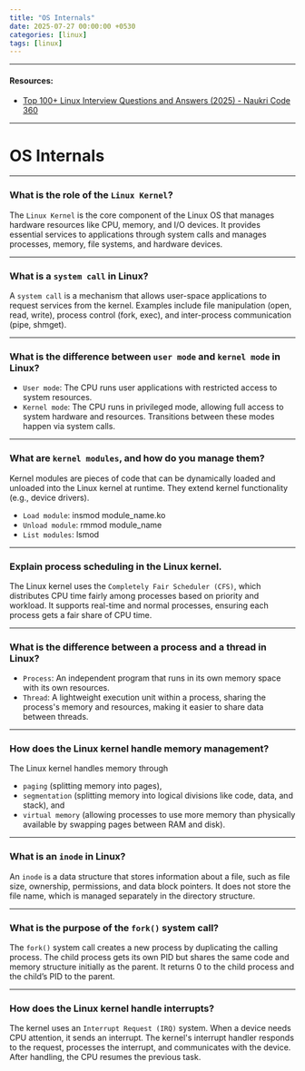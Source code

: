 ```yaml
---
title: "OS Internals"
date: 2025-07-27 00:00:00 +0530
categories: [linux]
tags: [linux]
---
```


---

#### Resources:
- [Top 100+ Linux Interview Questions and Answers (2025) - Naukri Code 360](https://www.naukri.com/code360/library/linux-interview-questions)

---

# OS Internals
---

### What is the role of the `Linux Kernel`?

The `Linux Kernel` is the core component of the Linux OS that manages hardware resources like CPU, memory, and I/O devices. It provides essential services to applications through system calls and manages processes, memory, file systems, and hardware devices.

---

### What is a `system call` in Linux?

A `system call` is a mechanism that allows user-space applications to request services from the kernel. Examples include file manipulation (open, read, write), process control (fork, exec), and inter-process communication (pipe, shmget).

---

### What is the difference between `user mode` and `kernel mode` in Linux?

- `User mode`: The CPU runs user applications with restricted access to system resources.
- `Kernel mode`: The CPU runs in privileged mode, allowing full access to system hardware and resources. Transitions between these modes happen via system calls.

---

### What are `kernel modules`, and how do you manage them?

Kernel modules are pieces of code that can be dynamically loaded and unloaded into the Linux kernel at runtime. They extend kernel functionality (e.g., device drivers).

- `Load module`: insmod module_name.ko
- `Unload module`: rmmod module_name
- `List modules`: lsmod

---

### Explain process scheduling in the Linux kernel.

The Linux kernel uses the `Completely Fair Scheduler (CFS)`, which distributes CPU time fairly among processes based on priority and workload. It supports real-time and normal processes, ensuring each process gets a fair share of CPU time.

---

### What is the difference between a process and a thread in Linux?

- `Process`: An independent program that runs in its own memory space with its own resources.
- `Thread`: A lightweight execution unit within a process, sharing the process's memory and resources, making it easier to share data between threads.

---

### How does the Linux kernel handle memory management?

The Linux kernel handles memory through

- `paging` (splitting memory into pages),
- `segmentation` (splitting memory into logical divisions like code, data, and stack), and
- `virtual memory` (allowing processes to use more memory than physically available by swapping pages between RAM and disk).

---

### What is an `inode` in Linux?

An `inode` is a data structure that stores information about a file, such as file size, ownership, permissions, and data block pointers. It does not store the file name, which is managed separately in the directory structure.

---

### What is the purpose of the `fork()` system call?

The `fork()` system call creates a new process by duplicating the calling process. The child process gets its own PID but shares the same code and memory structure initially as the parent. It returns 0 to the child process and the child’s PID to the parent.

---

### How does the Linux kernel handle interrupts?

The kernel uses an `Interrupt Request (IRQ)` system. When a device needs CPU attention, it sends an interrupt. The kernel's interrupt handler responds to the request, processes the interrupt, and communicates with the device. After handling, the CPU resumes the previous task.

